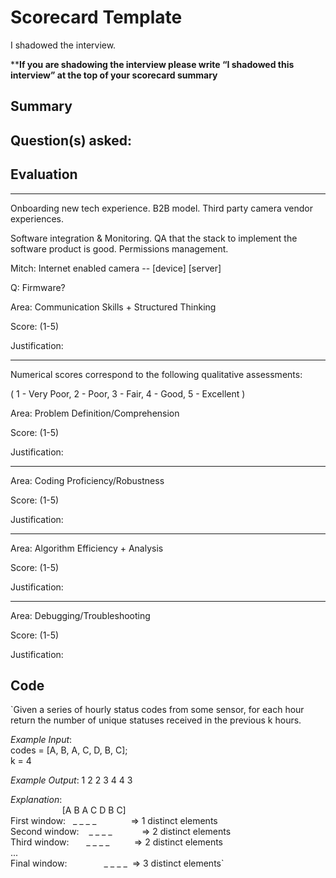 # Scorecard Template

I shadowed the interview. 

****If you are shadowing the interview please write “I shadowed this interview” at the top of your scorecard summary**

## Summary

<A brief description of why you have made the recommendation. This should correlate to the rating and analysis of the different areas>

## Question(s) asked:

<List all the questions asked in the interview>

## Evaluation

---

Onboarding new tech experience. B2B model. Third party camera vendor experiences. 

Software integration & Monitoring. QA that the stack to implement the software product is good. Permissions management. 

Mitch: Internet enabled camera -- [device]    [server]

Q: Firmware? 

Area: Communication Skills + Structured Thinking

Score: (1-5)

Justification:

---

Numerical scores correspond to the following qualitative assessments:

( 1 - Very Poor, 2 - Poor, 3 - Fair, 4 - Good, 5 - Excellent )

Area: Problem Definition/Comprehension

Score: (1-5)

Justification:

---

Area: Coding Proficiency/Robustness

Score: (1-5)

Justification:

---

Area: Algorithm Efficiency + Analysis

Score: (1-5)

Justification:

---------


Area: Debugging/Troubleshooting

Score: (1-5)

Justification:

## Code

<paste any code snippets produced from the interview>

`Given a series of hourly status codes from some sensor, for each hour  
return the number of unique statuses received in the previous k hours.

*Example Input*:  
codes = [A, B, A, C, D, B, C];  
k = 4

*Example Output*: 1 2 2 3 4 4 3

*Explanation*:  
                     [A B A C D B C]  
First window:   _ _ _ _              => 1 distinct elements  
Second window:    _ _ _ _            => 2 distinct elements  
Third window:       _ _ _ _          => 2 distinct elements  
...  
Final window:               _ _ _ _  => 3 distinct elements`

